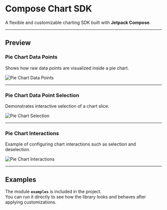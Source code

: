# Compose Chart SDK

A flexible and customizable charting SDK built with **Jetpack Compose**.

---

## Preview

### Pie Chart Data Points
Shows how raw data points are visualized inside a pie chart.

![Pie Chart Data Points](./pie_chart_datapoints.png)

---

### Pie Chart Data Point Selection
Demonstrates interactive selection of a chart slice.

![Pie Chart Selection](./pie_chart_datapoints_selection.png)

---

### Pie Chart Interactions
Example of configuring chart interactions such as selection and deselection.

![Pie Chart Interactions](./pie_chart_interactions_configuration.gif)

---

## Examples

The module **`examples`** is included in the project.  
You can run it directly to see how the library looks and behaves after applying customizations.